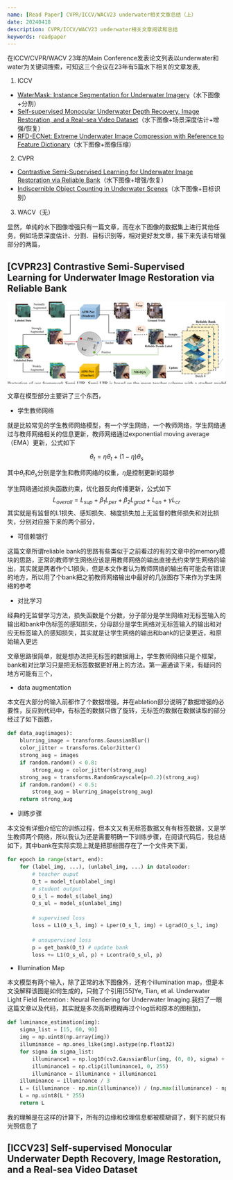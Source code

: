 ```yaml
---
name: [Read Paper] CVPR/ICCV/WACV23 underwater相关文章总结（上）
date: 20240418
description: CVPR/ICCV/WACV23 underwater相关文章阅读和总结
keywords: readpaper
---
```


在ICCV/CVPR/WACV 23年的Main Conference发表论文列表以underwater和water为关键词搜索，可知这三个会议在23年有5篇水下相关的文章发表,

1. ICCV

- [WaterMask: Instance Segmentation for Underwater Imagery](https://openaccess.thecvf.com/content/ICCV2023/html/Lian_WaterMask_Instance_Segmentation_for_Underwater_Imagery_ICCV_2023_paper.html)（水下图像+分割）
- [Self-supervised Monocular Underwater Depth Recovery, Image Restoration, and a Real-sea Video Dataset](https://openaccess.thecvf.com/content/ICCV2023/html/Varghese_Self-supervised_Monocular_Underwater_Depth_Recovery_Image_Restoration_and_a_Real-sea_ICCV_2023_paper.html)（水下图像+场景深度估计+增强/恢复）
- [RFD-ECNet: Extreme Underwater Image Compression with Reference to Feature Dictionary](https://openaccess.thecvf.com/content/ICCV2023/html/Li_RFD-ECNet_Extreme_Underwater_Image_Compression_with_Reference_to_Feature_Dictionary_ICCV_2023_paper.html)（水下图像+图像压缩）

2. CVPR

- [Contrastive Semi-Supervised Learning for Underwater Image Restoration via Reliable Bank](https://openaccess.thecvf.com/content/CVPR2023/html/Huang_Contrastive_Semi-Supervised_Learning_for_Underwater_Image_Restoration_via_Reliable_Bank_CVPR_2023_paper.html)（水下图像+增强/恢复）
- [Indiscernible Object Counting in Underwater Scenes](https://openaccess.thecvf.com/content/CVPR2023/html/Sun_Indiscernible_Object_Counting_in_Underwater_Scenes_CVPR_2023_paper.html)（水下图像+目标识别）

3. WACV（无）

显然，单纯的水下图像增强只有一篇文章，而在水下图像的数据集上进行其他任务，例如场景深度估计、分割、目标识别等，相对更好发文章，接下来先读有增强部分的两篇，

## [CVPR23] Contrastive Semi-Supervised Learning for Underwater Image Restoration via Reliable Bank

![](../image/2024/1.png)

文章在模型部分主要讲了三个东西，

- 学生教师网络

就是比较常见的学生教师网络模型，有一个学生网络，一个教师网络，学生网络通过与教师网络相关的信息更新，教师网络通过exponential moving average（EMA）更新，公式如下

$$
\theta_t = \eta\theta_t + (1-\eta)\theta_s
$$

其中$\theta_t$和$\theta_s$分别是学生和教师网络的权重，$\eta$是控制更新的超参

学生网络通过损失函数约束，优化器反向传播更新，公式如下
$$
L_{overall} = L_{sup} + \beta_1L_{per} + \beta_2L_{grad} + L_{un} + \gamma L_{cr}
$$
其实就是有监督的L1损失、感知损失、梯度损失加上无监督的教师损失和对比损失，分别对应接下来的两个部分，

- 可信赖银行

这篇文章所谓reliable bank的思路有些类似于之前看过的有的文章中的memory模块的思路，正常的教师学生网络应该是用教师网络的输出直接去约束学生网络的输出，其实就是两者作个L1损失，但是本文作者认为教师网络的输出有可能会有错误的地方，所以用了个bank把之前教师网络输出中最好的几张图存下来作为学生网络的参考

- 对比学习

经典的无监督学习方法，损失函数是个分数，分子部分是学生网络对无标签输入的输出和bank中伪标签的感知损失，分母部分是学生网络对无标签输入的输出和对应无标签输入的感知损失，其实就是让学生网络的输出和bank的记录更近，和原始输入更远

文章思路很简单，就是想办法把无标签的数据用上，学生教师网络只是个框架，bank和对比学习只是把无标签数据更好用上的方法。第一遍通读下来，有疑问的地方可能有三个，

- data augmentation

本文在大部分的输入前都作了个数据增强，并在ablation部分说明了数据增强的必要性，反应到代码中，有标签的数据只做了旋转，无标签的数据在数据读取的部分经过了如下函数，

```python
def data_aug(images):
    blurring_image = transforms.GaussianBlur()
    color_jitter = transforms.ColorJitter()
    strong_aug = images
    if random.random() < 0.8:
        strong_aug = color_jitter(strong_aug)
    strong_aug = transforms.RandomGrayscale(p=0.2)(strong_aug)
    if random.random() < 0.5:
        strong_aug = blurring_image(strong_aug)
    return strong_aug
```

- 训练步骤

本文没有详细介绍它的训练过程，但本文又有无标签数据又有有标签数据，又是学生教师两个网络，所以我认为还是需要明确一下训练步骤，在阅读代码后，我总结如下，其中bank在实际实现上就是把那些图存在了一个文件夹下面，

```python
for epoch in range(start, end):
    for (label_img, ...), (unlabel_img, ...) in dataloader:
		# teacher ouput
        O_t = model_t(unblabel_img)
        # student output
        O_s_l = model_s(label_img)
        O_s_ul = model_s(unlabel_img)
        
        # supervised loss
        loss = L1(O_s_l, img) + Lper(O_s_l, img) + Lgrad(O_s_l, img)
        
        # unsupervised loss
        p = get_bank(O_t) # update bank
        loss += L1(O_s_ul, p) + Lcontra(O_s_ul, p)
```

- Illumination Map

本文模型有两个输入，除了正常的水下图像外，还有个illumination map，但是本文没解释该图是如何生成的，只抛了个引用[55]Ye, Tian, et al. Underwater Light Field Retention : Neural Rendering for Underwater Imaging.我扫了一眼这篇文章以及代码，其实就是多次高斯模糊再过个log后和原本的图相加，

```python
def luminance_estimation(img):
    sigma_list = [15, 60, 90]
    img = np.uint8(np.array(img))
    illuminance = np.ones_like(img).astype(np.float32)
    for sigma in sigma_list:
        illuminance1 = np.log10(cv2.GaussianBlur(img, (0, 0), sigma) + 1e-8)
        illuminance1 = np.clip(illuminance1, 0, 255)
        illuminance = illuminance + illuminance1
    illuminance = illuminance / 3
    L = (illuminance - np.min(illuminance)) / (np.max(illuminance) - np.min(illuminance) + 1e-6)
    L = np.uint8(L * 255)
    return L
```

我的理解是在这样的计算下，所有的边缘和纹理信息都被模糊调了，剩下的就只有光照信息了

## [ICCV23] Self-supervised Monocular Underwater Depth Recovery, Image Restoration, and a Real-sea Video Dataset
